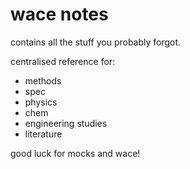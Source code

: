 # wace notes

contains all the stuff you probably forgot.

centralised reference for:
- methods
- spec
- physics
- chem
- engineering studies
- literature

good luck for mocks and wace!

